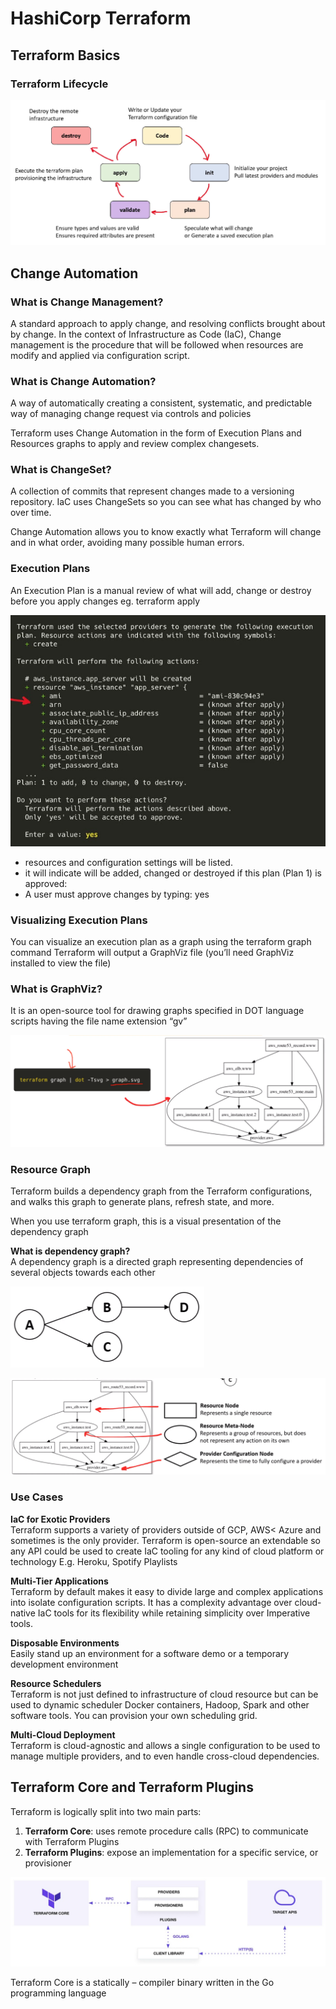 # HashiCorp Terraform

## Terraform Basics

### Terraform Lifecycle
![TerraformEx10](../Images/terraform10.png)

## Change Automation
### What is Change Management?
A standard approach to apply change, and resolving conflicts brought about by change. In the context of Infrastructure as Code (IaC), Change management is the procedure that will be followed when resources are modify and applied via configuration script.

### What is Change Automation?
A way of automatically creating a consistent, systematic, and predictable way of managing change request via controls and policies

Terraform uses Change Automation in the form of Execution Plans and Resources graphs to apply and review complex changesets.

### What is ChangeSet?
A collection of commits that represent changes made to a versioning repository. IaC uses ChangeSets so you can see what has changed by who over time.

Change Automation allows you to know exactly what Terraform will change and in what order, avoiding many possible human errors.

### Execution Plans
An Execution Plan is a manual review of what will add, change or destroy before you apply changes eg. terraform apply

![TerraformEx](../Images/terraform14.png)

- resources and configuration settings will be listed.
- it will indicate will be added, changed or destroyed if this plan (Plan 1) is approved:
- A user must approve changes by typing: yes

### Visualizing Execution Plans
You can visualize an execution plan as a graph using the terraform graph command
Terraform will output a GraphViz file (you’ll need GraphViz installed to view the file)

### What is GraphViz?
It is an open-source tool for drawing graphs specified in DOT language scripts having the file name extension “gv”

![TerraformEx](../Images/terraform11.png)

### Resource Graph
Terraform builds a dependency graph from the Terraform configurations, and walks this graph to generate plans, refresh state, and more.

When you use terraform graph, this is a visual presentation of the dependency graph

**What is dependency graph?** <br/>
A dependency graph is a directed graph representing dependencies of several objects towards each other

![TerraformEx](../Images/terraform12.png)

![TerraformEx](../Images/terraform13.png)

### Use Cases

**IaC for Exotic Providers** <br/>
Terraform supports a variety of providers outside of GCP, AWS< Azure and sometimes is the only provider.
Terraform is open-source an extendable so any API could be used to create IaC tooling for any kind of cloud platform or technology E.g. Heroku, Spotify Playlists

**Multi-Tier Applications** <br/>
Terraform by default makes it easy to divide large and complex applications into isolate configuration scripts. It has a complexity advantage over cloud-native IaC tools for its flexibility while retaining simplicity over Imperative tools.

**Disposable Environments** <br/>
Easily stand up an environment for a software demo or a temporary development environment

**Resource Schedulers** <br/>
Terraform is not just defined to infrastructure of cloud resource but can be used to dynamic scheduler Docker containers, Hadoop, Spark and other software tools. You can provision your own scheduling grid.

**Multi-Cloud Deployment** <br/>
Terraform is cloud-agnostic and allows a single configuration to be used to manage multiple providers, and to even handle cross-cloud dependencies.

## Terraform Core and Terraform Plugins
Terraform is logically split into two main parts:
1. **Terraform Core**: uses remote procedure calls (RPC) to communicate with Terraform Plugins
2. **Terraform Plugins**: expose an implementation for a specific service, or provisioner

![TerraformEx](../Images/terraform15.png)

Terraform Core is a statically – compiler binary written in the Go programming language
